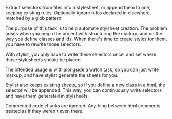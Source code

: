Extract selectors from files into a stylesheet, or append them to one, keeping existing rules. Optionally ignore rules declared in elsewhere, matched by a glob pattern.

The purpose of this task is to help automate stylsheet creation. The problem arises when you begin the project with structuring the markup, and on the way you define classes and ids. When there's time to create styles for them, you have to rewrite those selectors.

With stylist, you only have to write these selectors once, and set where those stylesheets should be placed.

The intended usage is with alongside a watch task, so you can just write markup, and have stylist generate the sheets for you.

Stylist also keeps existing sheets, so if you define a new class in a html, the selector will be appended. This way, you can continuously write selectors and have them generated in stylsheets.

Commented code chunks are ignored. Anything between html comments treated as if they weren't even there.